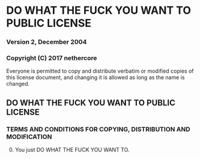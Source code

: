 # DO WHAT THE FUCK YOU WANT TO PUBLIC LICENSE
### Version 2, December 2004

### Copyright (C) 2017 nethercore

Everyone is permitted to copy and distribute verbatim or modified
copies of this license document, and changing it is allowed as long
as the name is changed.

## DO WHAT THE FUCK YOU WANT TO PUBLIC LICENSE
### TERMS AND CONDITIONS FOR COPYING, DISTRIBUTION AND MODIFICATION

0. You just DO WHAT THE FUCK YOU WANT TO.
